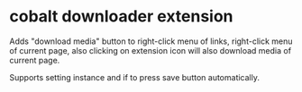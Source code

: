 # cobalt downloader extension
Adds "download media" button to right-click menu of links, right-click menu of current page, also clicking on extension icon will also download media of current page.
  
Supports setting instance and if to press save button automatically.  